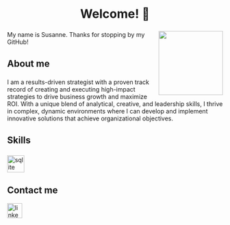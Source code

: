 <h1 align="center">Welcome! 👋</h1>

###


<img align="right" height="150" src="https://gifdb.com/images/high/penguins-of-madagascar-waving-hello-pb0tkzpn2x5dz3ho.gif"  />


###

<p align="left">My name is Susanne. Thanks for stopping by my GitHub!</p>

###

<h2 align="left">About me</h2>

###

<p align="left">I am a results-driven strategist with a proven track record of creating and executing high-impact strategies to drive business growth and maximize ROI. With a unique blend of analytical, creative, and leadership skills, I thrive in complex, dynamic environments where I can develop and implement innovative solutions that achieve organizational objectives.</p>

###

<h2 align="left">Skills</h2>

###

<div align="left">
  <img src="https://cdn.jsdelivr.net/gh/devicons/devicon/icons/sqlite/sqlite-original.svg" height="40" alt="sqlite logo"  />
</div>


###

<h2 align="left">Contact me</h2>
  <a href="https://www.linkedin.com/in/susanne-brown/" target="_blank">
    <img src="https://img.shields.io/static/v1?message=LinkedIn&logo=linkedin&label=&color=0077B5&logoColor=white&labelColor=&style=for-the-badge" height="35" alt="linkedin logo"  />
  </a>
</div>

###
